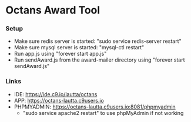# Octans Award Tool
### Setup
- Make sure redis server is started: "sudo service redis-server restart"
- Make sure mysql server is started: "mysql-ctl restart"
- Run app.js using "forever start app.js"
- Run sendAward.js from the award-mailer directory using "forever start sendAward.js"

### Links
- IDE: https://ide.c9.io/lautta/octans
- APP: https://octans-lautta.c9users.io
- PHPMYADMIN: https://octans-lautta.c9users.io:8081/phpmyadmin
    - "sudo service apache2 restart" to use phpMyAdmin if not working
